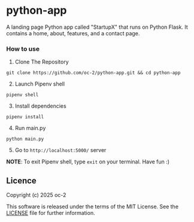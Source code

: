 # python-app

A landing page Python app called "StartupX" that runs on Python Flask. It contains a home, about, features, and a contact page.

### How to use
   1. Clone The Repository
   ```
 git clone https://github.com/oc-2/python-app.git && cd python-app
   ```
   2. Launch Pipenv shell
   ```
 pipenv shell
   ```
   3. Install dependencies
   ```
 pipenv install
   ```
   4. Run main.py
   ```
   python main.py
   ```
   5. Go to `http://localhost:5000/` server

**NOTE**: To exit Pipenv shell, type `exit` on your terminal. Have fun :)

## Licence

Copyright (c) 2025 oc-2

This software is released under the terms of the MIT License.
See the [LICENSE](LICENSE) file for further information.
